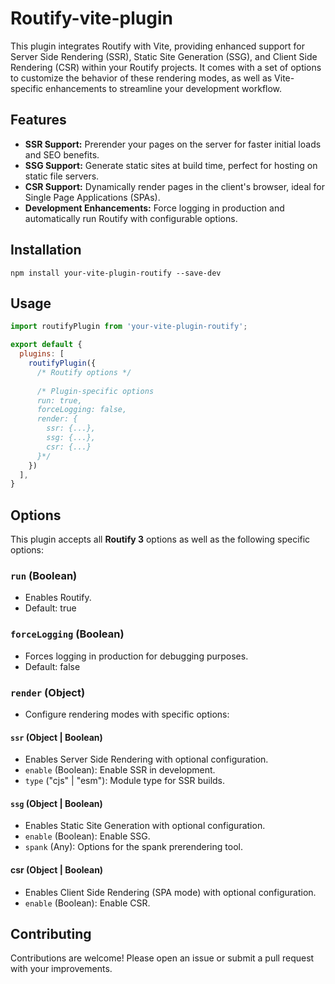 # Routify-vite-plugin

This plugin integrates Routify with Vite, providing enhanced support for Server Side Rendering (SSR), Static Site Generation (SSG), and Client Side Rendering (CSR) within your Routify projects. It comes with a set of options to customize the behavior of these rendering modes, as well as Vite-specific enhancements to streamline your development workflow.

## Features
- **SSR Support:** Prerender your pages on the server for faster initial loads and SEO benefits.
- **SSG Support:** Generate static sites at build time, perfect for hosting on static file servers.
- **CSR Support:** Dynamically render pages in the client's browser, ideal for Single Page Applications (SPAs).
- **Development Enhancements:** Force logging in production and automatically run Routify with configurable options.

## Installation
```
npm install your-vite-plugin-routify --save-dev
```


## Usage
```javascript
import routifyPlugin from 'your-vite-plugin-routify';

export default {
  plugins: [
    routifyPlugin({
      /* Routify options */
      
      /* Plugin-specific options
      run: true,
      forceLogging: false,
      render: {
        ssr: {...},
        ssg: {...},
        csr: {...}
      }*/
    })
  ],
}
```

## Options
This plugin accepts all **Routify 3** options as well as the following specific options:

### `run` (Boolean)
- Enables Routify.
- Default: true

### `forceLogging` (Boolean)
- Forces logging in production for debugging purposes.
- Default: false

### `render` (Object)
- Configure rendering modes with specific options:

#### `ssr` (Object | Boolean)
- Enables Server Side Rendering with optional configuration.
- `enable` (Boolean): Enable SSR in development.
- `type` ("cjs" | "esm"): Module type for SSR builds.

#### `ssg` (Object | Boolean)
- Enables Static Site Generation with optional configuration.
- `enable` (Boolean): Enable SSG.
- `spank` (Any): Options for the spank prerendering tool.

#### csr (Object | Boolean)
- Enables Client Side Rendering (SPA mode) with optional configuration.
- `enable` (Boolean): Enable CSR.

## Contributing
Contributions are welcome! Please open an issue or submit a pull request with your improvements.
